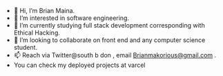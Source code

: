 - 👋 Hi, I’m Brian Maina.
- 👀 I’m interested in software engineering.
- 🌱 I’m currently studying full stack development corresponding with Ethical Hacking.
- 💞️ I’m looking to collaborate on front end and any computer science student.
- 📫 Reach via Twitter@south b don , email Brianmakorious@gmail.com .
-   You can check my deployed projects at varcel

<!---
maina001/maina001 is a ✨ special ✨ repository because its `README.md` (this file) appears on your GitHub profile.
You can click the Preview link to take a look at your changes.
